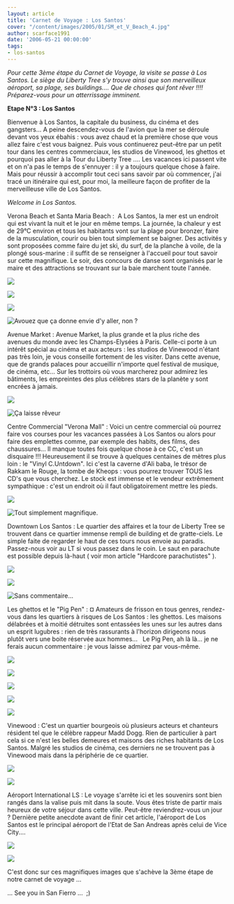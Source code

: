 ```yaml
---
layout: article
title: 'Carnet de Voyage : Los Santos'
cover: "/content/images/2005/01/SM_et_V_Beach_4.jpg"
author: scarface1991
date: '2006-05-21 00:00:00'
tags:
- los-santos
---
```


_Pour cette 3ème étape du Carnet de Voyage, la visite se passe à Los Santos. Le siège du Liberty Tree s'y trouve ainsi que son merveilleux aéroport, sa plage, ses buildings.... Que de choses qui font rêver !!!! Préparez-vous pour un atterrissage imminent._

**Etape N°3 : Los Santos**

Bienvenue à Los Santos, la capitale du business, du cinéma et des gangsters... A peine descendez-vous de l'avion que la mer se déroule devant vos yeux ébahis : vous avez chaud et la première chose que vous allez faire c'est vous baignez. Puis vous continuerez peut-être&nbsp;par un petit tour dans les centres commerciaux, les studios de Vinewood, les ghettos et pourquoi pas aller à la Tour du Liberty Tree .... Les vacances ici passent vite et on n'a pas le temps de s'ennuyer : il y a toujours quelque chose à faire. Mais pour réussir à accomplir tout ceci sans savoir par où commencer, j'ai tracé un itinéraire qui est, pour moi, la meilleure façon de profiter de la merveilleuse ville de Los Santos.

_Welcome in Los Santos._

Verona Beach et Santa Maria Beach :&nbsp;&nbsp;A Los Santos, la mer est un endroit qui est vivant la nuit et le jour en même temps. La journée, la chaleur y est de 29°C environ et tous les habitants vont sur la plage pour bronzer, faire de la musculation, courir ou bien tout simplement se baigner. Des activités y sont proposées comme faire du jet ski, du surf, de la planche à voile, de la plongé sous-marine : il suffit de se renseigner à l'accueil pour tout savoir sur cette magnifique. Le soir, des concours de danse sont organisés par le maire et des attractions se trouvant sur la baie marchent toute l'année.

![](  /content/images/2005/01/SM_et_V_Beach_4.jpg)

![](  /content/images/2005/01/SM_et_V_Beach_1.jpg)

![](  /content/images/2005/01/SM_et_V_Beach_2.jpg)

![Avouez que ça donne envie d'y aller, non ?](  /content/images/2005/01/SM_et_V_Beach_3.jpg)

Avenue Market : Avenue Market, la plus grande et la plus riche des avenues&nbsp;du monde avec les Champs-Elysées à Paris. Celle-ci porte à un intérêt spécial au cinéma et aux acteurs : les studios&nbsp;de Vinewood n'étant pas très loin, je vous conseille fortement de les visiter. Dans cette avenue, que de grands palaces pour accueillir n'importe quel festival de musique, de cinéma, etc... Sur les trottoirs où vous marcherez pour admirez les bâtiments, les empreintes des plus célèbres stars de la planète y sont encrées à jamais.

![](  /content/images/2005/01/Market_1.jpg)

![Ça laisse rêveur](  /content/images/2005/01/Market_2.jpg)

Centre Commercial "Verona Mall" : Voici un centre commercial où pourrez faire vos courses pour les vacances passées à Los Santos ou alors pour faire des emplettes comme, par exemple des habits, des films, des chaussures... Il manque toutes fois quelque chose à ce CC, c'est un disquaire !!! Heureusement il se trouve à quelques centaines de mètres plus loin : le "Vinyl C.Untdown". Ici c'est la caverne d'Ali baba, le trésor de Rakkam le Rouge, la tombe de Kheops : vous pourrez trouver TOUS les CD's que vous cherchez. Le stock est immense et le vendeur extrêmement sympathique : c'est un endroit où il faut obligatoirement mettre les pieds.

![](  /content/images/2005/01/Verona_Mall_2.jpg)

![Tout simplement magnifique.](  /content/images/2005/01/Vinyl_C_Untdown.jpg)

Downtown Los Santos : Le quartier des affaires&nbsp;et la tour de Liberty Tree se trouvent&nbsp;dans ce quartier immense rempli de building et de gratte-ciels. Le simple faite de regarder le haut de ces tours nous envoie au paradis. Passez-nous voir au LT si vous passez dans le coin. Le saut en parachute est possible depuis là-haut ( voir mon article "Hardcore parachutistes" ).

![](  /content/images/2005/01/Downtown_LosSantos_1.jpg)

![](  /content/images/2005/01/Downtown_LosSantos_2.jpg)

![Sans commentaire...](  /content/images/2005/01/Saut_N_7bis.jpg)

Les ghettos et le "Pig Pen" :&nbsp;¤ Amateurs de frisson en tous genres, rendez-vous dans les quartiers à risques de Los Santos : les ghettos. Les maisons délabrées et à moitié détruites sont entassées les unes sur les autres dans un esprit lugubres : rien de très rassurants à l'horizon dirigeons nous plutôt&nbsp;vers une boite réservée aux hommes...&nbsp;&nbsp; Le Pig Pen, ah là là... je ne ferais aucun commentaire : je vous laisse admirez par vous-même.

![](  /content/images/2005/01/Guettos_1.jpg)

![](  /content/images/2005/01/Guettos_2.jpg)

![](  /content/images/2005/01/Guettos_3.jpg)

![](  /content/images/2005/01/Pig_Pen_1.jpg)

![](  /content/images/2005/01/Pig_Pen_2.jpg)

Vinewood : C'est un quartier bourgeois où plusieurs acteurs et chanteurs résident tel que le célèbre rappeur Madd Dogg. Rien de particulier à part cela si ce n'est les belles demeures et maisons des riches habitants de Los Santos. Malgré les studios de cinéma, ces derniers ne se trouvent pas à Vinewood mais dans la périphérie de ce quartier.

![](  /content/images/2005/01/Vinewood_1.jpg)

![](  /content/images/2005/01/Vinewood_2.jpg)

Aéroport International LS : Le voyage s'arrête ici et les souvenirs sont bien rangés dans la valise puis mit dans la soute.&nbsp;Vous êtes triste de partir mais heureux de votre séjour dans cette ville. Peut-être reviendrez-vous un jour ?&nbsp;Dernière petite anecdote avant de finir cet article, l'aéroport de Los Santos est le principal aéroport de l'Etat de San Andreas après celui de Vice City....

![](  /content/images/2005/01/A_roport_LS_1.jpg)

![](  /content/images/2005/01/A_roport_LS_2.jpg)

C'est donc sur ces magnifiques images que s'achève la 3ème étape de notre carnet de voyage ...

... See you in San Fierro ...&nbsp; ;)

<!--kg-card-end: markdown-->
